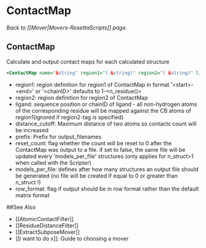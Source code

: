 # ContactMap
*Back to [[Mover|Movers-RosettaScripts]] page.*
## ContactMap

Calculate and output contact maps for each calculated structure

```xml
<ContactMap name="&string" region1="( &string)" region2="( &string)" ligand="( &string)"  distance_cutoff="( 10.0 &Real)"  prefix="('contact_map_' &string)" reset_count="('true' &string)" models_per_file="(1 &int)" row_format="('false' &string)" />
```

-   region1: region definition for region1 of ContactMap in format '\<start\>-\<end\>' or '\<chainID\>' defaults to 1-\<n\_residue()\>
-   region2: region definition for region2 of ContactMap
-   ligand: sequence position or chainID of ligand - all non-hydrogen atoms of the corresponding residue will be mapped against the CB atoms of region1(ignored if region2-tag is specified)
-   distance\_cutoff: Maximum distance of two atoms so contacts count will be increased
-   prefix: Prefix for output\_filenames
-   reset\_count: flag whether the count will be reset to 0 after the ContactMap was output to a file. if set to false, the same file will be updated every 'models\_per\_file' structures (only applies for n\_struct\>1 when called with the Scripter)
-   models\_per\_file: defines after how many structures an output file should be generated (no file will be created if equal to 0 or greater than n\_struct !)
-   row\_format: flag if output should be in row format rather than the default matrix format

##See Also

* [[AtomicContactFilter]]
* [[ResidueDistanceFilter]]
* [[ExtractSubposeMover]]
* [[I want to do x]]: Guide to choosing a mover
